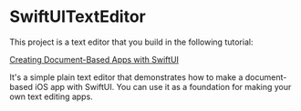 # SwiftUITextEditor

This project is a text editor that you build in the following tutorial:

[Creating Document-Based Apps with SwiftUI](https://www.swiftdevjournal.com/creating-document-based-apps-with-swiftui/)

It's a simple plain text editor that demonstrates how to make a document-based iOS app with SwiftUI. You can use it as a foundation for making your own text editing apps.
